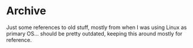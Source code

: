 # Archive

Just some references to old stuff, mostly from when I was using Linux 
as primary OS... should be pretty outdated, keeping this around 
mostly for reference.
